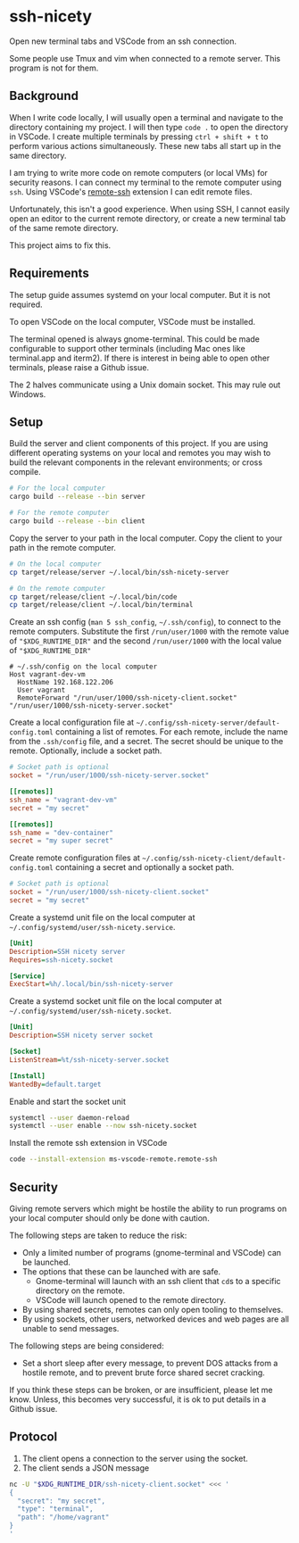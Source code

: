 # ssh-nicety

Open new terminal tabs and VSCode from an ssh connection.

Some people use Tmux and vim when connected to a remote server. This program is
not for them.

## Background

When I write code locally, I will usually open a terminal and navigate to the
directory containing my project. I will then type `code .` to open the directory
in VSCode. I create multiple terminals by pressing `ctrl + shift + t` to perform
various actions simultaneously. These new tabs all start up in the same
directory.

I am trying to write more code on remote computers (or local VMs) for security
reasons. I can connect my terminal to the remote computer using `ssh`. Using
VSCode's
[remote-ssh](https://marketplace.visualstudio.com/items?itemName=ms-vscode-remote.remote-ssh)
extension I can edit remote files.

Unfortunately, this isn't a good experience. When using SSH, I cannot easily
open an editor to the current remote directory, or create a new terminal tab of
the same remote directory.

This project aims to fix this.

## Requirements

The setup guide assumes systemd on your local computer. But it is not required.

To open VSCode on the local computer, VSCode must be installed.

The terminal opened is always gnome-terminal. This could be made configurable to
support other terminals (including Mac ones like terminal.app and iterm2). If
there is interest in being able to open other terminals, please raise a Github
issue.

The 2 halves communicate using a Unix domain socket. This may rule out Windows.

## Setup

Build the server and client components of this project. If you are using
different operating systems on your local and remotes you may wish to build the
relevant components in the relevant environments; or cross compile.

```bash
# For the local computer
cargo build --release --bin server

# For the remote computer
cargo build --release --bin client
```

Copy the server to your path in the local computer. Copy the client to your path
in the remote computer.

```bash
# On the local computer
cp target/release/server ~/.local/bin/ssh-nicety-server

# On the remote computer
cp target/release/client ~/.local/bin/code
cp target/release/client ~/.local/bin/terminal
```

Create an ssh config (`man 5 ssh_config`, `~/.ssh/config`), to connect to the
remote computers. Substitute the first `/run/user/1000` with the remote value of
`"$XDG_RUNTIME_DIR"` and the second `/run/user/1000` with the local value of
`"$XDG_RUNTIME_DIR"`

```
# ~/.ssh/config on the local computer
Host vagrant-dev-vm
  HostName 192.168.122.206
  User vagrant
  RemoteForward "/run/user/1000/ssh-nicety-client.socket" "/run/user/1000/ssh-nicety-server.socket"
```

Create a local configuration file at
`~/.config/ssh-nicety-server/default-config.toml` containing a list of remotes.
For each remote, include the name from the `.ssh/config` file, and a secret. The
secret should be unique to the remote. Optionally, include a socket path.

```toml
# Socket path is optional
socket = "/run/user/1000/ssh-nicety-server.socket"

[[remotes]]
ssh_name = "vagrant-dev-vm"
secret = "my secret"

[[remotes]]
ssh_name = "dev-container"
secret = "my super secret"
```

Create remote configuration files at
`~/.config/ssh-nicety-client/default-config.toml` containing a secret and
optionally a socket path.

```toml
# Socket path is optional
socket = "/run/user/1000/ssh-nicety-client.socket"
secret = "my secret"
```

Create a systemd unit file on the local computer at
`~/.config/systemd/user/ssh-nicety.service`.

```ini
[Unit]
Description=SSH nicety server
Requires=ssh-nicety.socket

[Service]
ExecStart=%h/.local/bin/ssh-nicety-server
```

Create a systemd socket unit file on the local computer at
`~/.config/systemd/user/ssh-nicety.socket`.

```ini
[Unit]
Description=SSH nicety server socket

[Socket]
ListenStream=%t/ssh-nicety-server.socket

[Install]
WantedBy=default.target
```

Enable and start the socket unit

```bash
systemctl --user daemon-reload
systemctl --user enable --now ssh-nicety.socket
```

Install the remote ssh extension in VSCode

```bash
code --install-extension ms-vscode-remote.remote-ssh
```

## Security

Giving remote servers which might be hostile the ability to run programs on your
local computer should only be done with caution.

The following steps are taken to reduce the risk:

- Only a limited number of programs (gnome-terminal and VSCode) can be launched.
- The options that these can be launched with are safe.
  - Gnome-terminal will launch with an ssh client that `cd`s to a specific
    directory on the remote.
  - VSCode will launch opened to the remote directory.
- By using shared secrets, remotes can only open tooling to themselves.
- By using sockets, other users, networked devices and web pages are all unable
  to send messages.

The following steps are being considered:

- Set a short sleep after every message, to prevent DOS attacks from a hostile
  remote, and to prevent brute force shared secret cracking.

If you think these steps can be broken, or are insufficient, please let me know.
Unless, this becomes very successful, it is ok to put details in a Github issue.

## Protocol

1. The client opens a connection to the server using the socket.
2. The client sends a JSON message

```bash
nc -U "$XDG_RUNTIME_DIR/ssh-nicety-client.socket" <<< '
{
  "secret": "my secret",
  "type": "terminal",
  "path": "/home/vagrant"
}
'
```
